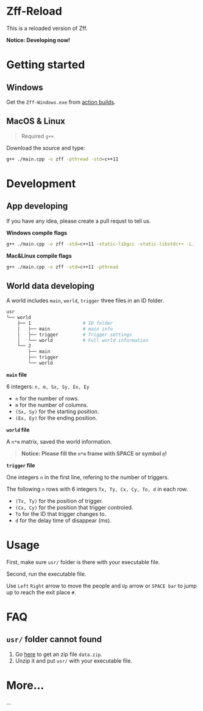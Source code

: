 # Zff-Reload

This is a reloaded version of Zff.

**Notice: Developing now!**

# Getting started

## Windows

Get the `Zff-Windows.exe` from [action builds](https://github.com/ohzff/Zff-Reload/actions).

## MacOS & Linux

> Required `g++`.

Download the source and type:

```bash
g++ ./main.cpp -o zff -pthread -std=c++11
```

# Development

## App developing

If you have any idea, please create a pull requst to tell us.

**Windows compile flags**

```bash
g++ ./main.cpp -o zff -std=c++11 -static-libgcc -static-libstdc++ -L.
```

**Mac&Linux compile flags**

```bash
g++ ./main.cpp -o zff -std=c++11 -pthread
```

## World data developing

A world includes `main`, `world`, `trigger` three files in an ID folder.

```bash
usr
└── world
    ├── 1                   # ID folder
    │   ├── main            # main info
    │   ├── trigger         # Trigger settings
    │   └── world           # Full world information
    └── 2
        ├── main
        ├── trigger
        └── world
```

**`main` file**

6 integers: `n, m, Sx, Sy, Ex, Ey`

- `n` for the number of rows.
- `m` for the number of columns.
- `(Sx, Sy)` for the starting position.
- `(Ex, Ey)` for the ending position.

**`world` file**

A `n*m` matrix, saved the world information.

> **Notice: Please fill the `n*m` frame with SPACE or symbol `@`!**

**`trigger` file**

One integers `n` in the first line, refering to the number of triggers.

The following `n` rows with 6 integers `Tx, Ty, Cx, Cy, To, d` in each row.

- `(Tx, Ty)` for the position of trigger.
- `(Cx, Cy)` for the position that trigger controled.
- `To` for the ID that trigger changes to.
- `d` for the delay time of disappear (ms).

# Usage

First, make sure `usr/` folder is there with your executable file.

Second, run the executable file.

Use `Left` `Right` arrow to move the people and `Up` arrow or `SPACE bar` to jump up to reach the exit place `#`.

# FAQ

## `usr/` folder cannot found

1. Go [here](https://github.com/ohzff/Zff-Reload/releases) to get an zip file `data.zip`.
2. Unzip it and put `usr/` with your executable file.

# More...

...
